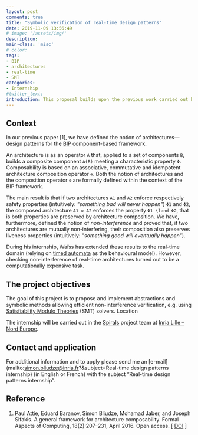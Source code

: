 ```yaml
---
layout: post
comments: true
title: "Symbolic verification of real-time design patterns"
date: 2019-11-09 13:56:49
# image: '/assets/img/'
description:
main-class: 'misc'
# color:
tags:
- BIP
- architectures
- real-time
- SMT
categories:
- Internship
#twitter_text:
introduction: This proposal builds upon the previous work carried out by Waïss Azizian for his ENS L3 internship project. It focuses on the extension of the theory of BIP design patterns (called “_architectures_”) to the real-time domain.
---
```


## Context

In our previous paper [1], we have defined the notion of architectures—design patterns for the [BIP](http://www-verimag.imag.fr/New-BIP-tools.html) component-based framework.

An architecture is as an operator `A` that, applied to a set of components `B`, builds a composite component `A(B)` meeting a characteristic property `Φ`. Composability is based on an associative, commutative and idempotent architecture composition operator `⊕`. Both the notion of architectures and the composition operator `⊕` are formally defined within the context of the BIP framework.

The main result is that if two architectures `A1` and `A2` enforce respectively safety properties (intuitively: _"something bad will never happen"_) `Φ1` and `Φ2`, the composed architecture `A1 ⊕ A2` enforces the property `Φ1 \land Φ2`, that is both properties are preserved by architecture composition. We have, furthermore, defined the notion of _non-interference_ and proved that, if two architectures are mutually non-interfering, their composition also preserves liveness properties (intuitively: _"something good will eventually happen"_).

During his internship, Waïss has extended these results to the real-time domain (relying on [timed automata](https://en.wikipedia.org/wiki/Timed_automaton) as the behavioural model). However, checking non-interference of real-time architectures turned out to be a computationally expensive task.

## The project objectives

The goal of this project is to propose and implement abstractions and symbolic methods allowing efficient non-interference verification, e.g. using [Satisfiability Modulo Theories](https://en.wikipedia.org/wiki/Satisfiability_modulo_theories) (SMT) solvers.
Location

The internship will be carried out in the [Spirals](https://team.inria.fr/spirals/) project team at [Inria Lille – Nord Europe](https://www.inria.fr/en/centre/lille).

## Contact and application

For additional information and to apply please send me an [e-mail](mailto:simon.bliudze@inria.fr?&subject=Real-time design patterns internship) (in English or French) with the subject “Real-time design patterns internship”.

## Reference

1. Paul Attie, Eduard Baranov, Simon Bliudze, Mohamad Jaber, and Joseph Sifakis. A general framework for architecture composability. Formal Aspects of Computing, 18(2):207–231, April 2016. Open access. [ [DOI](http://dx.doi.org/10.1007/s00165-015-0349-8) ] 
